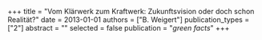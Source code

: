 +++
title = "Vom Klärwerk zum Kraftwerk: Zukunftsvision oder doch schon Realität?"
date = 2013-01-01
authors = ["B. Weigert"]
publication_types = ["2"]
abstract = ""
selected = false
publication = "*green facts*"
+++

